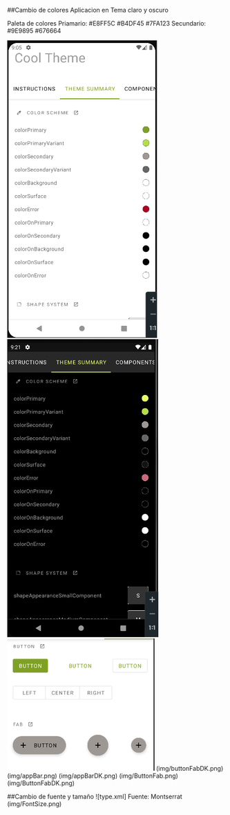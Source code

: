 ##Cambio de colores 
Aplicacion en Tema claro y oscuro

Paleta de colores 
Priamario:  #E8FF5C    #B4DF45   #7FA123
Secundario: #9E9895 #676664

![color.xml](img/colors.png) 
![color.xml](img/colorsDK.png)
![color.xml](img/buttonFab.png) (img/buttonFabDK.png)
(img/appBar.png) (img/appBarDK.png)
(img/ButtonFab.png) (img/ButtonFabDK.png)

##Cambio de fuente y tamaño ![type.xml]
Fuente: Montserrat
(img/FontSize.png)
